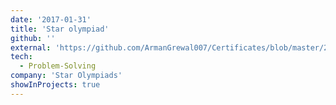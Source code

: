 ```yaml
---
date: '2017-01-31'
title: 'Star olympiad'
github: ''
external: 'https://github.com/ArmanGrewal007/Certificates/blob/master/2017_01_31_Star_olympiad.pdf'
tech:
  - Problem-Solving
company: 'Star Olympiads'
showInProjects: true
---
```



